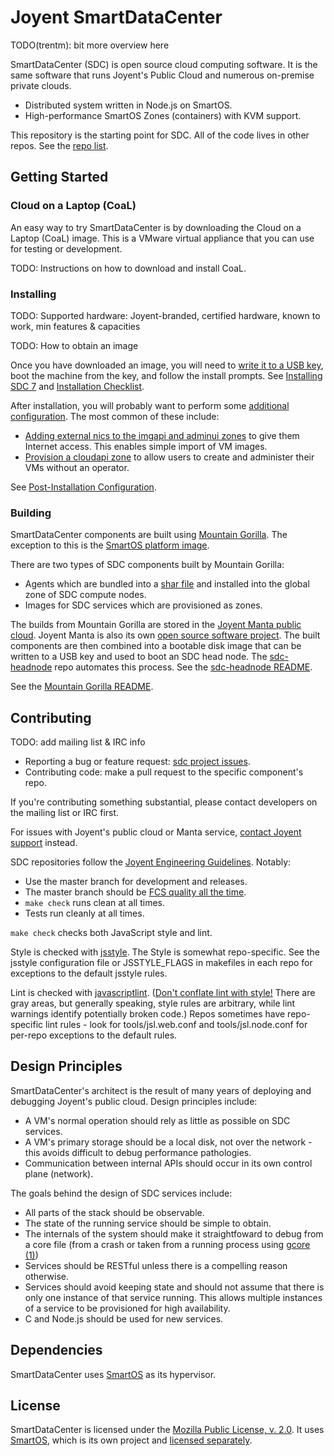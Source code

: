 <!--
    This Source Code Form is subject to the terms of the Mozilla Public
    License, v. 2.0. If a copy of the MPL was not distributed with this
    file, You can obtain one at http://mozilla.org/MPL/2.0/.
-->

<!--
    Copyright (c) 2014, Joyent, Inc.
-->

# Joyent SmartDataCenter

TODO(trentm): bit more overview here

SmartDataCenter (SDC) is open source cloud computing software. It is
the same software that runs Joyent's Public Cloud and numerous
on-premise private clouds.
* Distributed system written in Node.js on SmartOS.
* High-performance SmartOS Zones (containers) with KVM support.

This repository is the starting point for SDC. All of the code lives in
other repos. See the [repo list](docs/developer-guide/repos.md).


## Getting Started

### Cloud on a Laptop (CoaL)

An easy way to try SmartDataCenter is by downloading the Cloud on a Laptop
(CoaL) image. This is a VMware virtual appliance that you can use for testing
or development.

TODO: Instructions on how to download and install CoaL.


### Installing

TODO: Supported hardware: Joyent-branded, certified hardware, known to work,
min features & capacities

TODO: How to obtain an image

Once you have downloaded an image, you will need to
[write it to a USB key](https://docs.joyent.com/sdc7/installing-sdc7/creating-a-usb-key-from-a-release-tarball),
boot the machine from the key, and follow the install prompts. See
[Installing SDC 7](https://docs.joyent.com/sdc7/installing-sdc7) and
[Installation Checklist](https://docs.joyent.com/sdc7/installing-sdc7/install-checklist).

After installation, you will probably want to perform some
[additional configuration](https://docs.joyent.com/sdc7/installing-sdc7/post-installation-configuration).
The most common of these include:
* [Adding external nics to the imgapi and adminui zones](https://docs.joyent.com/sdc7/installing-sdc7/post-installation-configuration#AddingExternalNICstoHeadNodeVMs)
  to give them Internet access. This enables simple import of VM images.
* [Provision a cloudapi zone](https://docs.joyent.com/sdc7/installing-sdc7/post-installation-configuration#CreatingCloudAPI)
  to allow users to create and administer their VMs without an operator.

See
[Post-Installation Configuration](https://docs.joyent.com/sdc7/installing-sdc7/post-installation-configuration).


### Building

SmartDataCenter components are built using [Mountain Gorilla](https://github.com/joyent/mountain-gorilla).
The exception to this is the [SmartOS platform image](https://github.com/joyent/smartos-live).

There are two types of SDC components built by Mountain Gorilla:
* Agents which are bundled into a [shar file](https://github.com/joyent/sdc-agents-core)
  and installed into the global zone of SDC compute nodes.
* Images for SDC services which are provisioned as zones.

The builds from Mountain Gorilla are stored in the
[Joyent Manta public cloud](https://www.joyent.com/products/manta).
Joyent Manta is also its own [open source
software project](https://github.com/joyent/manta). The built components are then combined into
a bootable disk image that can be written to a USB key and used to boot
an SDC head node.  The
[sdc-headnode](https://github.com/joyent/sdc-headnode) repo automates this
process. See the
[sdc-headnode README](https://github.com/joyent/sdc-headnode/blob/master/README.md).

See the [Mountain Gorilla README](https://github.com/joyent/mountain-gorilla/blob/master/README.md).


## Contributing

TODO: add mailing list & IRC info

* Reporting a bug or feature request: [sdc project issues](https://github.com/joyent/sdc/issues).
* Contributing code: make a pull request to the specific component's repo.

If you're contributing something substantial, please contact developers on
the mailing list or IRC first.

For issues with Joyent's public cloud or Manta service, [contact
Joyent support](https://www.joyent.com/developers) instead.

SDC repositories follow the
[Joyent Engineering Guidelines](https://github.com/joyent/eng). Notably:
* Use the master branch for development and releases.
* The master branch should be [FCS quality all the time](https://github.com/joyent/eng/blob/master/docs/index.restdown#L43).
* `make check` runs clean at all times.
* Tests run cleanly at all times.

`make check` checks both JavaScript style and lint.

Style is checked with [jsstyle](https://github.com/davepacheco/jsstyle). The
Style is somewhat repo-specific. See the jsstyle configuration file or
JSSTYLE\_FLAGS in makefiles in each repo for exceptions to the
default jsstyle rules.

Lint is checked with [javascriptlint](https://github.com/davepacheco/javascriptlint).
([Don't conflate lint with style!](http://dtrace.org/blogs/dap/2011/08/23/javascriptlint/)
There are gray areas, but generally speaking, style rules are arbitrary, while
lint warnings identify potentially broken code.) Repos sometimes have
repo-specific lint rules - look for tools/jsl.web.conf and tools/jsl.node.conf
for per-repo exceptions to the default rules.


## Design Principles

SmartDataCenter's architect is the result of many years of deploying and
debugging Joyent's public cloud. Design principles include:

* A VM's normal operation should rely as little as possible on SDC services.
* A VM's primary storage should be a local disk, not over the network - this
  avoids difficult to debug performance pathologies.
* Communication between internal APIs should occur in its own control plane
  (network).

The goals behind the design of SDC services include:

* All parts of the stack should be observable.
* The state of the running service should be simple to obtain.
* The internals of the system should make it straightfoward to debug from a
  core file (from a crash or taken from a running process using
  [gcore (1)](http://smartos.org/man/1/gcore))
* Services should be RESTful unless there is a compelling reason otherwise.
* Services should avoid keeping state and should not assume that there is
  only one instance of that service running. This allows multiple instances
  of a service to be provisioned for high availability.
* C and Node.js should be used for new services.


## Dependencies

SmartDataCenter uses [SmartOS](https://smartos.org) as its hypervisor.


## License

SmartDataCenter is licensed under the
[Mozilla Public License, v. 2.0](http://mozilla.org/MPL/2.0/). It uses
[SmartOS](http://smartos.org), which is its own project and
[licensed separately](http://smartos.org/cddl/).

